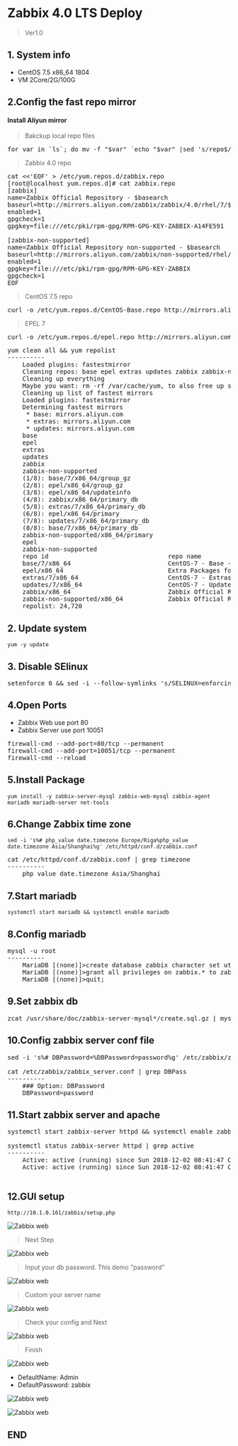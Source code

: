# Zabbix 4.0 LTS Deploy
> Ver1.0

## 1. System info

- CentOS 7.5 x86_64 1804
- VM 2Core/2G/100G



## 2.Config the fast repo mirror

#### Install Aliyun mirror

> Bakckup local repo files 

<pre>
for var in `ls`; do mv -f "$var" `echo "$var" |sed 's/repo$/repo.bak/'`; done
</pre>

> Zabbix 4.0 repo
<pre>
cat <<'EOF' > /etc/yum.repos.d/zabbix.repo
[root@localhost yum.repos.d]# cat zabbix.repo 
[zabbix]
name=Zabbix Official Repository - $basearch
baseurl=http://mirrors.aliyun.com/zabbix/zabbix/4.0/rhel/7/$basearch/
enabled=1
gpgcheck=1
gpgkey=file:///etc/pki/rpm-gpg/RPM-GPG-KEY-ZABBIX-A14FE591

[zabbix-non-supported]
name=Zabbix Official Repository non-supported - $basearch 
baseurl=http://mirrors.aliyun.com/zabbix/non-supported/rhel/7/$basearch/
enabled=1
gpgkey=file:///etc/pki/rpm-gpg/RPM-GPG-KEY-ZABBIX
gpgcheck=1
EOF
</pre>

> CentOS 7.5 repo

<pre>
curl -o /etc/yum.repos.d/CentOS-Base.repo http://mirrors.aliyun.com/repo/Centos-7.repo
</pre>

> EPEL 7

<pre>
curl -o /etc/yum.repos.d/epel.repo http://mirrors.aliyun.com/repo/epel-7.repo
</pre>

<pre>
yum clean all && yum repolist
----------
    Loaded plugins: fastestmirror
    Cleaning repos: base epel extras updates zabbix zabbix-non-supported
    Cleaning up everything
    Maybe you want: rm -rf /var/cache/yum, to also free up space taken by orphaned data from disabled or removed repos
    Cleaning up list of fastest mirrors
    Loaded plugins: fastestmirror
    Determining fastest mirrors
     * base: mirrors.aliyun.com
     * extras: mirrors.aliyun.com
     * updates: mirrors.aliyun.com
    base                                                                               | 3.6 kB  00:00:00     
    epel                                                                               | 3.2 kB  00:00:00     
    extras                                                                             | 3.4 kB  00:00:00     
    updates                                                                            | 3.4 kB  00:00:00     
    zabbix                                                                             | 2.9 kB  00:00:00     
    zabbix-non-supported                                                               |  951 B  00:00:00     
    (1/8): base/7/x86_64/group_gz                                                      | 166 kB  00:00:00     
    (2/8): epel/x86_64/group_gz                                                        |  88 kB  00:00:00     
    (3/8): epel/x86_64/updateinfo                                                      | 929 kB  00:00:00     
    (4/8): zabbix/x86_64/primary_db                                                    |  26 kB  00:00:00     
    (5/8): extras/7/x86_64/primary_db                                                  | 205 kB  00:00:01     
    (6/8): epel/x86_64/primary                                                         | 3.6 MB  00:00:01     
    (7/8): updates/7/x86_64/primary_db                                                 | 6.0 MB  00:00:01     
    (8/8): base/7/x86_64/primary_db                                                    | 5.9 MB  00:00:02     
    zabbix-non-supported/x86_64/primary                                                | 1.6 kB  00:00:00     
    epel                                                                                          12716/12716
    zabbix-non-supported                                                                                  4/4
    repo id                                repo name                                                    status
    base/7/x86_64                          CentOS-7 - Base - mirrors.aliyun.com                          9,911
    epel/x86_64                            Extra Packages for Enterprise Linux 7 - x86_64               12,716
    extras/7/x86_64                        CentOS-7 - Extras - mirrors.aliyun.com                          434
    updates/7/x86_64                       CentOS-7 - Updates - mirrors.aliyun.com                       1,614
    zabbix/x86_64                          Zabbix Official Repository - x86_64                              41
    zabbix-non-supported/x86_64            Zabbix Official Repository non-supported - x86_64                 4
    repolist: 24,720
</pre>

## 2. Update system

    yum -y update

## 3. Disable SElinux

<pre>
setenforce 0 && sed -i --follow-symlinks 's/SELINUX=enforcing/SELINUX=disabled/g' /etc/sysconfig/selinux
</pre>


## 4.Open Ports

- Zabbix Web use port 80
- Zabbix Server use port 10051 

<pre>
firewall-cmd --add-port=80/tcp --permanent
firewall-cmd --add-port=10051/tcp --permanent
firewall-cmd --reload
</pre>

## 5.Install Package
    yum install -y zabbix-server-mysql zabbix-web-mysql zabbix-agent mariadb mariadb-server net-tools

## 6.Change Zabbix time zone
    sed -i 's%# php_value date.timezone Europe/Riga%php_value date.timezone Asia/Shanghai%g' /etc/httpd/conf.d/zabbix.conf
    
<pre>
cat /etc/httpd/conf.d/zabbix.conf | grep timezone
----------
    php_value date.timezone Asia/Shanghai
</pre>

## 7.Start mariadb
    systemctl start mariadb && systemctl enable mariadb

## 8.Config mariadb

<pre>
mysql -u root
----------
    MariaDB [(none)]>create database zabbix character set utf8 collate utf8_bin;
    MariaDB [(none)]>grant all privileges on zabbix.* to zabbix@localhost identified by 'password';
    MariaDB [(none)]>quit;
</pre>

## 9.Set zabbix db
<pre>
zcat /usr/share/doc/zabbix-server-mysql*/create.sql.gz | mysql -uzabbix -ppassword zabbix
</pre>

## 10.Config zabbix server conf file
<pre>
sed -i 's%# DBPassword=%DBPassword=password%g' /etc/zabbix/zabbix_server.conf

cat /etc/zabbix/zabbix_server.conf | grep DBPass
----------
    ### Option: DBPassword
    DBPassword=password
</pre>

## 11.Start zabbix server and apache

<pre>
systemctl start zabbix-server httpd && systemctl enable zabbix-server httpd

systemctl status zabbix-server httpd | grep active
----------
    Active: active (running) since Sun 2018-12-02 08:41:47 CST; 15s ago
    Active: active (running) since Sun 2018-12-02 08:41:47 CST; 15s ago

</pre>

## 12.GUI setup

    http://10.1.0.161/zabbix/setup.php

![Zabbix web](https://github.com/LeoShi2018/LinuxTutorial/blob/master/Zabbix/images/image001.png)

> Next Step

![Zabbix web](https://github.com/LeoShi2018/LinuxTutorial/blob/master/Zabbix/images/image002.png)

> Input your db password. This demo "password"

![Zabbix web](https://github.com/LeoShi2018/LinuxTutorial/blob/master/Zabbix/images/image003.png)

> Custom your server name

![Zabbix web](https://github.com/LeoShi2018/LinuxTutorial/blob/master/Zabbix/images/image004.png)

> Check your config and Next

![Zabbix web](https://github.com/LeoShi2018/LinuxTutorial/blob/master/Zabbix/images/image005.png)

> Finish

![Zabbix web](https://github.com/LeoShi2018/LinuxTutorial/blob/master/Zabbix/images/image006.png)

- DefaultName: Admin
- DefaultPassword: zabbix

![Zabbix web](https://github.com/LeoShi2018/LinuxTutorial/blob/master/Zabbix/images/image007.png)

![Zabbix web](https://github.com/LeoShi2018/LinuxTutorial/blob/master/Zabbix/images/image008.png)

## END
